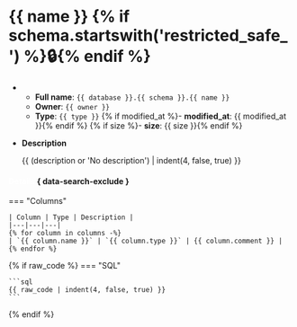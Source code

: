 # {{ name }} {% if schema.startswith('restricted_safe_') %}:lock:{% endif %}

<div class="grid cards" markdown>

-   - **Full name**: `{{ database }}.{{ schema }}.{{ name }}`
    - **Owner**: `{{ owner }}`
    - **Type**: `{{ type }}`
    {% if modified_at %}- **modified_at**: {{ modified_at }}{% endif %}
    {% if size %}- **size**: {{ size }}{% endif %}

-   **Description**

    {{ (description or '<span style="color: var(--md-default-fg-color--lighter);">No description</span>') | indent(4, false, true) }}

</div>



#### <span style="color:#fff">Details</span> { data-search-exclude }

=== "Columns"

    | Column | Type | Description |
    |---|---|---|
    {% for column in columns -%}
    | `{{ column.name }}` | `{{ column.type }}` | {{ column.comment }} |
    {% endfor %}

{% if raw_code %}
=== "SQL"

    ```sql
    {{ raw_code | indent(4, false, true) }}
    ```
{% endif %}

